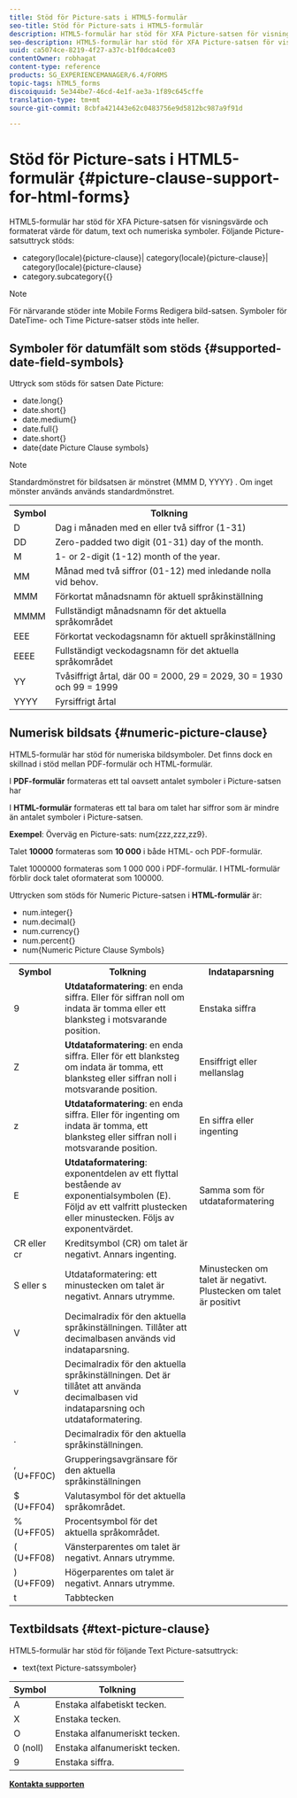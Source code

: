 ```yaml
---
title: Stöd för Picture-sats i HTML5-formulär
seo-title: Stöd för Picture-sats i HTML5-formulär
description: HTML5-formulär har stöd för XFA Picture-satsen för visningsvärde och formaterat värde för datum, text och numeriska symboler.
seo-description: HTML5-formulär har stöd för XFA Picture-satsen för visningsvärde och formaterat värde för datum, text och numeriska symboler.
uuid: ca5074ce-8219-4f27-a37c-b1f0dca4ce03
contentOwner: robhagat
content-type: reference
products: SG_EXPERIENCEMANAGER/6.4/FORMS
topic-tags: hTML5_forms
discoiquuid: 5e344be7-46cd-4e1f-ae3a-1f89c645cffe
translation-type: tm+mt
source-git-commit: 8cbfa421443e62c0483756e9d5812bc987a9f91d

---
```



# Stöd för Picture-sats i HTML5-formulär {#picture-clause-support-for-html-forms}

HTML5-formulär har stöd för XFA Picture-satsen för visningsvärde och formaterat värde för datum, text och numeriska symboler. Följande Picture-satsuttryck stöds:

* category(locale){picture-clause}| category(locale){picture-clause}| category(locale){picture-clause}
* category.subcategory{{}

>[!NOTE]
>
>För närvarande stöder inte Mobile Forms Redigera bild-satsen. Symboler för DateTime- och Time Picture-satser stöds inte heller.

## Symboler för datumfält som stöds {#supported-date-field-symbols}

Uttryck som stöds för satsen Date Picture:

* date.long{}
* date.short{}
* date.medium{}
* date.full{}
* date.short{}
* date{date Picture Clause symbols}

>[!NOTE]
>
>Standardmönstret för bildsatsen är mönstret {MMM D, YYYY} . Om inget mönster används används standardmönstret.

<table> 
 <tbody>
  <tr>
   <th><strong>Symbol</strong></th> 
   <th>Tolkning</th> 
  </tr>
  <tr>
   <td>D</td> 
   <td>Dag i månaden med en eller två siffror (1-31)</td> 
  </tr>
  <tr>
   <td>DD</td> 
   <td>Zero-padded two digit (01-31) day of the month.<br /> </td> 
  </tr>
  <tr>
   <td>M</td> 
   <td>1- or 2-digit (1-12) month of the year.<br /> </td> 
  </tr>
  <tr>
   <td>MM</td> 
   <td>Månad med två siffror (01-12) med inledande nolla vid behov.<br /> </td> 
  </tr>
  <tr>
   <td>MMM</td> 
   <td>Förkortat månadsnamn för aktuell språkinställning<br /> </td> 
  </tr>
  <tr>
   <td>MMMM</td> 
   <td>Fullständigt månadsnamn för det aktuella språkområdet<br /> </td> 
  </tr>
  <tr>
   <td>EEE</td> 
   <td>Förkortat veckodagsnamn för aktuell språkinställning<br /> </td> 
  </tr>
  <tr>
   <td>EEEE</td> 
   <td>Fullständigt veckodagsnamn för det aktuella språkområdet<br /> </td> 
  </tr>
  <tr>
   <td>YY</td> 
   <td>Tvåsiffrigt årtal, där 00 = 2000, 29 = 2029, 30 = 1930 och 99 = 1999<br /> </td> 
  </tr>
  <tr>
   <td>YYYY</td> 
   <td>Fyrsiffrigt årtal<br /> </td> 
  </tr>
 </tbody>
</table>

## Numerisk bildsats {#numeric-picture-clause}

HTML5-formulär har stöd för numeriska bildsymboler. Det finns dock en skillnad i stöd mellan PDF-formulär och HTML-formulär.

I **PDF-formulär** formateras ett tal oavsett antalet symboler i Picture-satsen har

I **HTML-formulär** formateras ett tal bara om talet har siffror som är mindre än antalet symboler i Picture-satsen.

**Exempel**: Överväg en Picture-sats: num{zzz,zzz,zz9}.

Talet **10000** formateras som **10 000** i både HTML- och PDF-formulär.

Talet 1000000 formateras som 1 000 000 i PDF-formulär. I HTML-formulär förblir dock talet oformaterat som 100000.

Uttrycken som stöds för Numeric Picture-satsen i **HTML-formulär** är:

* num.integer{}
* num.decimal{}
* num.currency{}
* num.percent{}
* num{Numeric Picture Clause Symbols}

<table> 
 <tbody>
  <tr>
   <th><strong>Symbol</strong></th> 
   <th><strong>Tolkning</strong></th> 
   <th>Indataparsning</th> 
  </tr>
  <tr>
   <td>9</td> 
   <td><strong>Utdataformatering</strong>: en enda siffra. Eller för siffran noll om indata är tomma eller ett blanksteg i motsvarande position.<br /> </td> 
   <td>Enstaka siffra</td> 
  </tr>
  <tr>
   <td>Z</td> 
   <td><strong>Utdataformatering</strong>: en enda siffra. Eller för ett blanksteg om indata är tomma, ett blanksteg eller siffran noll i motsvarande position.<br /> </td> 
   <td>Ensiffrigt eller mellanslag</td> 
  </tr>
  <tr>
   <td>z</td> 
   <td><strong>Utdataformatering</strong>: en enda siffra. Eller för ingenting om indata är tomma, ett blanksteg eller siffran noll i motsvarande position.<br /> </td> 
   <td>En siffra eller ingenting</td> 
  </tr>
  <tr>
   <td>E</td> 
   <td><strong>Utdataformatering</strong>: exponentdelen av ett flyttal bestående av exponentialsymbolen (E). Följd av ett valfritt plustecken eller minustecken. Följs av exponentvärdet.<br /> </td> 
   <td>Samma som för utdataformatering</td> 
  </tr>
  <tr>
   <td>CR eller cr<br /> </td> 
   <td>Kreditsymbol (CR) om talet är negativt. Annars ingenting.</td> 
   <td><br type="_moz" /> </td> 
  </tr>
  <tr>
   <td>S eller s<br /> </td> 
   <td>Utdataformatering: ett minustecken om talet är negativt. Annars utrymme.<br /> </td> 
   <td>Minustecken om talet är negativt. Plustecken om talet är positivt</td> 
  </tr>
  <tr>
   <td>V</td> 
   <td>Decimalradix för den aktuella språkinställningen. Tillåter att decimalbasen används vid indataparsning.</td> 
   <td><br type="_moz" /> </td> 
  </tr>
  <tr>
   <td>v</td> 
   <td>Decimalradix för den aktuella språkinställningen. Det är tillåtet att använda decimalbasen vid indataparsning och utdataformatering.</td> 
   <td><br type="_moz" /> </td> 
  </tr>
  <tr>
   <td>.</td> 
   <td>Decimalradix för den aktuella språkinställningen.</td> 
   <td><br type="_moz" /> </td> 
  </tr>
  <tr>
   <td>, (U+FF0C)</td> 
   <td>Grupperingsavgränsare för den aktuella språkinställningen</td> 
   <td><br type="_moz" /> </td> 
  </tr>
  <tr>
   <td>$ (U+FF04)</td> 
   <td>Valutasymbol för det aktuella språkområdet.</td> 
   <td><br type="_moz" /> </td> 
  </tr>
  <tr>
   <td>% (U+FF05)</td> 
   <td>Procentsymbol för det aktuella språkområdet.</td> 
   <td><br type="_moz" /> </td> 
  </tr>
  <tr>
   <td>( (U+FF08)</td> 
   <td>Vänsterparentes om talet är negativt. Annars utrymme.</td> 
   <td><br type="_moz" /> </td> 
  </tr>
  <tr>
   <td>) (U+FF09)</td> 
   <td>Högerparentes om talet är negativt. Annars utrymme.</td> 
   <td><br type="_moz" /> </td> 
  </tr>
  <tr>
   <td>t</td> 
   <td>Tabbtecken</td> 
   <td><br type="_moz" /> </td> 
  </tr>
 </tbody>
</table>

## Textbildsats {#text-picture-clause}

HTML5-formulär har stöd för följande Text Picture-satsuttryck:

* text{text Picture-satssymboler}

| **Symbol** | **Tolkning** |
|---|---|
| A | Enstaka alfabetiskt tecken. |
| X | Enstaka tecken. |
| O | Enstaka alfanumeriskt tecken. |
| 0 (noll) | Enstaka alfanumeriskt tecken. |
| 9 | Enstaka siffra. |

**[Kontakta supporten](https://www.adobe.com/account/sign-in.supportportal.html)**
